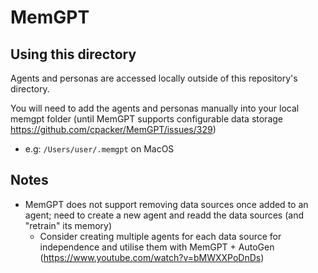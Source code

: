 # MemGPT

## Using this directory

Agents and personas are accessed locally outside of this repository's directory.

You will need to add the agents and personas manually into your local memgpt folder (until MemGPT supports configurable data storage https://github.com/cpacker/MemGPT/issues/329)

- e.g: `/Users/user/.memgpt` on MacOS

## Notes

- MemGPT does not support removing data sources once added to an agent; need to create a new agent and readd the data sources (and "retrain" its memory)
  - Consider creating multiple agents for each data source for independence and utilise them with MemGPT + AutoGen (https://www.youtube.com/watch?v=bMWXXPoDnDs)
